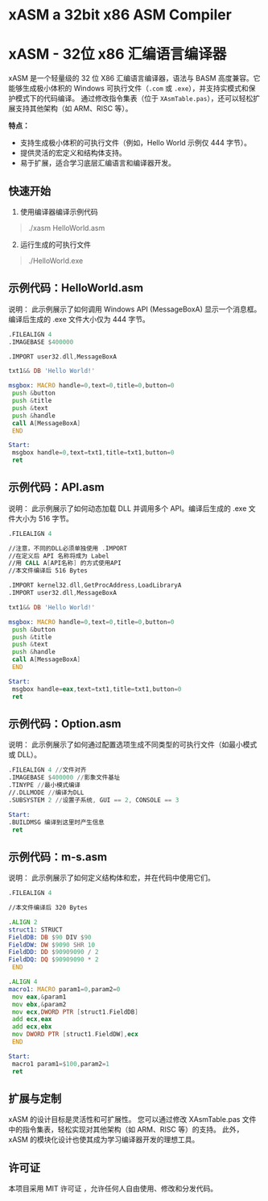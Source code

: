 # xASM a 32bit x86 ASM Compiler
# xASM - 32位 x86 汇编语言编译器

xASM 是一个轻量级的 32 位 X86 汇编语言编译器，语法与 BASM 高度兼容。它能够生成极小体积的 Windows 可执行文件（`.com` 或 `.exe`），并支持实模式和保护模式下的代码编译。
通过修改指令集表（位于 `XAsmTable.pas`），还可以轻松扩展支持其他架构（如 ARM、RISC 等）。

**特点：**
- 支持生成极小体积的可执行文件（例如，Hello World 示例仅 444 字节）。
- 提供灵活的宏定义和结构体支持。
- 易于扩展，适合学习底层汇编语言和编译器开发。

## 快速开始
1. 使用编译器编译示例代码
>./xasm HelloWorld.asm<br>

2. 运行生成的可执行文件
>./HelloWorld.exe<br>

## 示例代码：HelloWorld.asm
说明：
此示例展示了如何调用 Windows API (MessageBoxA) 显示一个消息框。编译后生成的 .exe 文件大小仅为 444 字节。
```asm
.FILEALIGN 4
.IMAGEBASE $400000

.IMPORT user32.dll,MessageBoxA

txt1&& DB 'Hello World!'

msgbox: MACRO handle=0,text=0,title=0,button=0
 push &button
 push &title
 push &text
 push &handle
 call A[MessageBoxA]
 END

Start:
 msgbox handle=0,text=txt1,title=txt1,button=0
 ret
```

## 示例代码：API.asm
说明：
此示例展示了如何动态加载 DLL 并调用多个 API。编译后生成的 .exe 文件大小为 516 字节。
```asm
.FILEALIGN 4

//注意，不同的DLL必须单独使用 .IMPORT
//在定义后 API 名称将成为 Label
//用 CALL A[API名称] 的方式使用API
//本文件编译后 516 Bytes

.IMPORT kernel32.dll,GetProcAddress,LoadLibraryA
.IMPORT user32.dll,MessageBoxA

txt1&& DB 'Hello World!'

msgbox: MACRO handle=0,text=0,title=0,button=0
 push &button
 push &title
 push &text
 push &handle
 call A[MessageBoxA]
 END

Start:
 msgbox handle=eax,text=txt1,title=txt1,button=0
 ret
 ```

## 示例代码：Option.asm
说明：
此示例展示了如何通过配置选项生成不同类型的可执行文件（如最小模式或 DLL）。
```asm
.FILEALIGN 4 //文件对齐
.IMAGEBASE $400000 //影象文件基址
.TINYPE //最小模式编译
//.DLLMODE //编译为DLL
.SUBSYSTEM 2 //设置子系统, GUI == 2, CONSOLE == 3

Start:
.BUILDMSG 编译到这里时产生信息
 ret
 ```

## 示例代码：m-s.asm
说明：
此示例展示了如何定义结构体和宏，并在代码中使用它们。
```asm
.FILEALIGN 4

//本文件编译后 320 Bytes

.ALIGN 2
struct1: STRUCT
FieldDB: DB $90 DIV $90
FieldDW: DW $9090 SHR 10
FieldDD: DD $90909090 / 2
FieldDQ: DQ $90909090 * 2
 END

.ALIGN 4
macro1: MACRO param1=0,param2=0
 mov eax,&param1
 mov ebx,&param2
 mov ecx,DWORD PTR [struct1.FieldDB]
 add ecx,eax
 add ecx,ebx
 mov DWORD PTR [struct1.FieldDW],ecx
 END

Start:
 macro1 param1=$100,param2=1
 ret
 ```

## 扩展与定制
xASM 的设计目标是灵活性和可扩展性。
您可以通过修改 XAsmTable.pas 文件中的指令集表，轻松实现对其他架构（如 ARM、RISC 等）的支持。
此外，xASM 的模块化设计也使其成为学习编译器开发的理想工具。

## 许可证
本项目采用 MIT 许可证 ，允许任何人自由使用、修改和分发代码。

